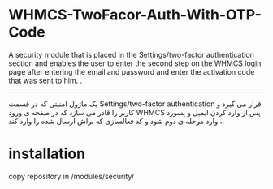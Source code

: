 # WHMCS-TwoFacor-Auth-With-OTP-Code
A security module that is placed in the Settings/two-factor authentication section and enables the user to enter the second step on the WHMCS login page after entering the email and password and enter the activation code that was sent to him. .
__________________

یک ماژول امنیتی که در قسمت Settings/two-factor authentication  قرار می گیرد و کاربر را قادر می سازد که در صفحه ی ورود WHMCS پس از وارد کردن ایمیل و پسورد ، وارد مرحله ی دوم شود و کد فعالسازی که براش ارسال شده را وارد کند.

# installation
copy repository in /modules/security/

